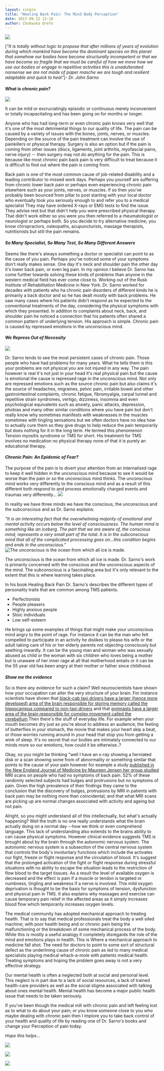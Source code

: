 ```yaml
---
layout: single
title: "Healing Back Pain: The Mind Body Perception"
date: 2017-09-12 12:18
author: Chukwuka Orefo
---
```

![](/images\Spinal-Cord-275x300.jpg)

[_"It is totally without logic to propose that after millions of years of evolution during which mankind have become the dominant species on this planet that somehow our bodies have become structurally incompetent or that we have become so fragile that we must be careful of how we move how we use our bodies or engage in repetitive activities this is unadulterated nonsense we are not made of paper masche we are tough and resilient adaptable and quick to heal"_]- _Dr. John Sarno_

#### _What is chronic pain?_
![](/images/07a8c7b578fd43a76a53709fa4ade051--pain-management-arthritis.jpg)

It can be mild or excruciatingly episodic or continuous merely inconvenient or totally incapacitating and has been going on for months or longer.

Anyone who has had long-term or even chronic pain knows very well that it's one of the most detrimental things to our quality of life. The pain can be caused by a variety of issues with the bones, joints, nerves, or muscles. Depending on the source of the pain treatment can involve the use of painkillers or physical therapy. Surgery is also an option but if the pain is coming from other issues (discs, ligaments, joint arthritis, myofascial pains, nerve injury) -- then surgery may not do anything for the pain. This is because like most chronic pain back pain is very difficult to treat because it is difficult to find out where the pain is coming from.

Back pain is one of the most common cause of job-related disability and a leading contributor to missed work days. Perhaps you yourself are suffering from chronic lower back pain or perhaps even experiencing chronic pain elsewhere such as your joints, nerves, or muscles. If so then you've probably been bounced from pillar to post starting with your local doctor who eventually took you seriously enough to and refer you to a medical specialist They may have ordered X-rays or EMG tests to find the issue. They advise rest but that didn't help you were prescribed physical therapy. That didn't work either so you were you then referred to a rheumatologist or neurologist or perhaps both. So you decide to try alternative medicine; you know chiropractors, osteopaths, acupuncturists, massage therapists, nutritionists but still the pain remains.

#### _So Many Specialist, So Many Test, So Many Different Answers_
Seems like there's always something a doctor or specialist can point to as the cause of you pain. Perhaps you've noticed some of your symptoms don't really makes sense. One day it's neck and shoulder pain the other day it's lower back pain, or even leg pain. In my opinion I believe Dr. Sarno has come further towards solving these kinds of problems than anyone in the western medical field has ever come close to. Working out of the Rusk Institute of Rehabilitation Medicine in New York. Dr. Sarno worked for decades with patients who ha chronic pain disorders of different kinds he is primarily a back doctor and so he has dealt mostly with back problems. He saw many cases where his patients didn’t respond as he expected to the conventional treatments of the day, considering the physical symptoms with which they presented. In addition to complaints about neck, back, and shoulder pain he noticed a connection that his patients often shared a common pattern of underlying tension. His approach is simple. Chronic pain is caused by repressed emotions in the unconscious mind.

#### _We Repress Out of Necessity_
![](/images\spine-anatomy-gray-orange.jpg)

Dr. Sarno tends to see the most persistent cases of chronic pain. Those people who have had problems for many years. What he tells them is this your problems are not physical you are not injured in any way. The pain however is real it's not just in your head it's real physical pain but the cause is emotional the cause is repressed rage in the unconscious mind. Not only are repressed emotions such as the source chronic pain but also claims it's the source of headaches, migraines, pelvic pain, irritable bowel and other gastrointestinal complaints, chronic fatigue, fibromyalgia, carpal tunnel and repetitive strain syndromes, vertigo, dizziness, insomnia and even psychological equivalents such as anxiety, panic attacks, depression, phobias and many other similar conditions where you have pain but don't really know why sometimes manifests with weaknesses in the muscles sometimes with tingling sensations but we often doctors have no idea how to actually cure them so they give drugs to help reduce the pain temporarily but does nothing for it in the long term. He termed this phenomenon Tension myositis syndrome or TMS for short. His treatment for TMS involves no medication no physical therapy none of that it is purely an educational therapy.

#### _Chronic Pain: An Epidemic of Fear?_
The purpose of the pain is to divert your attention from an internalised rage to keep it well hidden in the unconscious mind because to see it would be worse than the pain or so the unconscious mind thinks. The unconscious mind works very differently to the conscious mind and as a result of this different both respond to and process emotionally charged events and traumas very differently...
![](/images\mindbodyp1.png)

In reality we have three minds we have the conscious, the unconscious and the subconscious and as Dr. Sarno explains:

_"It is an interesting fact that the overwhelming majority of emotional and mental activity occurs below the level of consciousness. The human mind is something like an iceberg. The part that we are aware of, the conscious mind, represents a very small part of the total. It is in the subconscious mind that all of the complicated processing goes on…this condition begins and ends in the unconscious."_
![](/images\theUnconscious.png "The unconscious is the ocean from which all ice is made.")

The unconscious is the ocean from which all ice is made.
Dr. Sarno's work is primarily concerned with the conscious and the unconscious aspects of the mind. The subconscious is a fascinating area but it's only relevant to the extent that this is where learning takes place.

In his book Healing Back Pain Dr. Sarno's describes the different types of personality traits that are common among TMS patients.

* Perfectionists
* People pleasers
* Highly anxious people
* Stoic individuals
* Low self-esteem

He brings up some examples of things that might make your unconscious mind angry to the point of rage. For instance it can be the man who felt compelled to participate in an activity he dislikes to please his wife or the adult taking care of his or her elderly parents not objecting consciously but seething inwardly. It can be the young man and woman who was sexually abused as child or the woman with six children who loves being a mother but is unaware of her inner rage at all that motherhood entails or it can be the 55 year old has been angry at their mother or father since childhood.

#### _Show me the evidence_
So is there any evidence for such a claim? Well neuroscientists have shown how your occupation can alter the very structure of your brain. For instance scientists have shown that [black-cab taxi drivers have a larger (hence more developed) area of the brain responsible for storing memory called the hippocampus compared to non-taxi drivers](https://www.ncbi.nlm.nih.gov/pmc/articles/PMC18253/) and that [gymnasts have a larger area of the brain responsible for complex movement called the cerebellum](https://www.ncbi.nlm.nih.gov/pmc/articles/PMC18253/).Then there's the stuff of everyday life. For example when your mouth becomes dry just as you're about to address an audience; the feeling of butterflies in your stomach, the movie that makes your heart skip a beat, or those worries running around in your head that stop you from getting a wink of sleep. It's no secret that our bodies are intimately connected to our minds more so our emotions, how could it be otherwise..?

Okay, so you might be thinking "well I have an x-ray showing a herniated disk or a scan showing some from of abnormality or something similar that points to the cause of your pain however for example a study [published in the New England Journal of Medicine by Maureen Jensen her group studied](https://www.nejm.org/doi/full/10.1056/NEJM199407143310201) MRI scans on people who had no symptoms of back pain. 52% of these randomly selected subjects had bulges and protrusions but no symptoms of pain. Given the high prevalence of their findings they came to the conclusion that the discovery of bulges, protrusions by MRI in patients with back pain may be nothing more than coincidental; and that what MRI scans are picking up are normal changes associated with activity and ageing but not pain.

Alright, so you might understand all of this intellectually, but what's actually happening? Well the truth is no one really understands what the brain actually doing on a normal day --how we think or even comprehend language. This lack of understanding also extends to the brains ability to can cause physical symptoms. However clinical evidence suggests TMS is brought about by the brain through the autonomic nervous system. The autonomic nervous system is a subsection of the central nervous system that controls the body's involuntary functions which include the activates our fight, freeze or flight response and the circulation of blood. It's suggest that the prolonged activation of the fight or flight response during stressful situations with no ability to escape the situation leads to the restriction of flow blood to the target tissues. As a result the level of available oxygen is decreased and the effect is pain if a muscle or tendon is targeted or numbness, tingling and weakness if a nerve is involved. This mild oxygen deprivation is thought to be the basis for symptoms of tension, dysfunction and physical pain in TMS. It also explains why massages and exercise can cause temporary pain relief in the affected areas as it simply increases blood flow which temporarily increases oxygen levels.

The medical community has adopted mechanical approach to treating health. That is to say that medical professionals treat the body a well oiled machine; with poor health being and or chronic pain being the malfunctioning or the breakdown of some mechanical process of the body. While this is mostly a useful analogy it completely disregards the role of the mind and emotions plays in health. This is Where a mechanical approach to medicine fall shot. The need for doctors to point to some sort of structural defect as the underlining cause of chronic pain as led to many medical specialists playing medical whack-a-mole with patients medical health. Treating symptoms and hoping the problem goes away is not a very effective strategy.

Our mental health is often a neglected both at social and personal level. This neglect is in part due to a lack of social resources, a lack of trained health-care providers as well as the social stigma associated with talking about ones mental health. Mental health has become a major public health issue that needs to be taken seriously.

If you've been though the medical mill with chronic pain and left feeling lost as to what to do about your pain; or you know someone close to you who maybe dealing with chronic pain then I implore you to take back control of your health and quality of life by reading one of Dr. Sarno's books and change your Perception of pain today.

_Hope this helps..._

[![](/images/51FbMqaZDUL._SX308_BO1,204,203,200_.jpg)](https://www.amazon.com/Healing-Back-Pain-Mind-Body-Connection-ebook/dp/B00FOTRI4S/ref=tmm_kin_swatch_0?_encoding=UTF8&qid=1538869702&sr=8-2)

[![](/images/MindBody-Prescription.jpg)](https://www.amazon.com/Mindbody-Prescription-Healing-Body-Pain-ebook/dp/B00FOTRPJQ/ref=tmm_kin_swatch_0?_encoding=UTF8&qid=1538869702&sr=8-1)

[![](/images\51w1hWjQcmL.jpg)](https://www.amazon.com/Mind-Over-Back-Pain-Radically-ebook/dp/B0743H5JF7/ref=sr_1_3?ie=UTF8&qid=1538869702&sr=8-3&keywords=the+mind+body+prescription+by+dr.+john+sarno)
